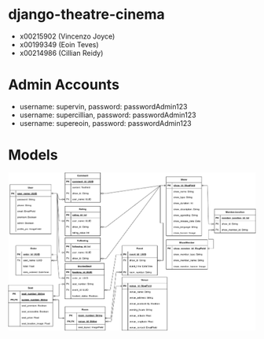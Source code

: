 # django-theatre-cinema
- x00215902 (Vincenzo Joyce)
- x00199349 (Eoin Teves)
- x00214986 (Cillian Reidy)

# Admin Accounts
- username: supervin, password: passwordAdmin123
- username: supercillian, password: passwordAdmin123
- username: supereoin, password: passwordAdmin123

# Models
![Models](docs/models.png)